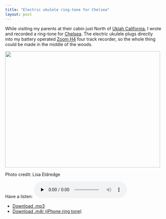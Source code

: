 ```yaml
---
title: "Electric ukulele ring-tone for Chelsea"
layout: post
---
```


While visiting my parents at their cabin just North of <a href="http://en.wikipedia.org/wiki/Ukiah,_California">Ukiah California</a>, I wrote and recorded a ring-tone for <a href="http://www.chelseahollow.com">Chelsea</a>. The electric ukulele plugs directly into my battery operated <a href="http://blog.classicalcode.com/2009/05/in-dixie-land-where-i-was-born/">Zoom H4</a> four track recorder, so the whole thing could be made in the middle of the woods.

<a href="http://blog.classicalcode.com/wp-content/uploads/2010/09/PICT0483.jpg"><img src="http://blog.classicalcode.com/wp-content/uploads/2010/09/PICT0483-500x375.jpg" alt="" title="Reeves Canyon" width="500" height="375" class="alignnone size-large wp-image-869" /></a>

Photo credit: Lisa Eldredge

Have a listen: <audio id="wp_mep_13" src="http://blog.classicalcode.com/wp-content/uploads/2010/09/Forest-Dreams-of-Chelsea.mp3" type="audio/mp3"    controls="controls" preload="none"  > </audio>

- <a href='http://blog.classicalcode.com/wp-content/uploads/2010/09/Forest-Dreams-of-Chelsea.mp3'>Download .mp3</a>
- <a href='http://blog.classicalcode.com/wp-content/uploads/2010/09/Forest-Dreams-of-Chelsea.m4r'>Download .m4r (iPhone ring tone)</a>
